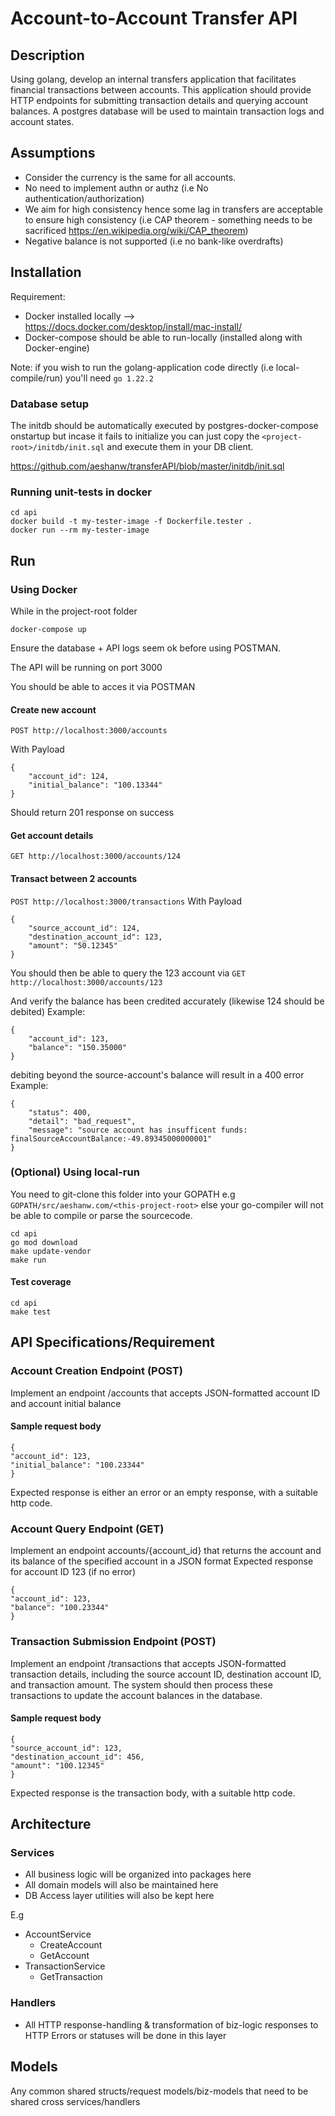 # Account-to-Account Transfer API

## Description

Using golang, develop an internal transfers application that facilitates financial transactions between accounts. This application should provide HTTP endpoints for submitting
transaction details and querying account balances.
A postgres database will be used to maintain transaction logs and account states.

## Assumptions

- Consider the currency is the same for all accounts.
- No need to implement authn or authz (i.e No authentication/authorization)
- We aim for high consistency hence some lag in transfers are acceptable to ensure high consistency (i.e CAP theorem - something needs to be sacrificed https://en.wikipedia.org/wiki/CAP_theorem)
- Negative balance is not supported (i.e no bank-like overdrafts)

## Installation

Requirement:
- Docker installed locally --> https://docs.docker.com/desktop/install/mac-install/
- Docker-compose should be able to run-locally (installed along with Docker-engine)

Note: if you wish to run the golang-application code directly (i.e local-compile/run) you'll need `go 1.22.2`

### Database setup
The initdb should be automatically executed by postgres-docker-compose onstartup but incase it fails to initialize you can just copy the `<project-root>/initdb/init.sql` and execute them in your DB client.

https://github.com/aeshanw/transferAPI/blob/master/initdb/init.sql

### Running unit-tests in docker
```
cd api
docker build -t my-tester-image -f Dockerfile.tester .
docker run --rm my-tester-image
```

## Run
### Using Docker
While in the project-root folder
```
docker-compose up
```
Ensure the database + API logs seem ok before using POSTMAN.

The API will be running on port 3000

You should be able to acces it via POSTMAN

#### Create new account

`POST http://localhost:3000/accounts`

With Payload
```
{
    "account_id": 124,
    "initial_balance": "100.13344"
}
```

Should return 201 response on success

#### Get account details
`GET http://localhost:3000/accounts/124`

#### Transact between 2 accounts
`POST http://localhost:3000/transactions`
With Payload
```
{
    "source_account_id": 124,
    "destination_account_id": 123,
    "amount": "50.12345"
}
```

You should then be able to query the 123 account via
`GET http://localhost:3000/accounts/123`

And verify the balance has been credited accurately (likewise 124 should be debited)
Example:
```
{
    "account_id": 123,
    "balance": "150.35000"
}
```

debiting beyond the source-account's balance will result in a 400 error 
Example:
```
{
    "status": 400,
    "detail": "bad_request",
    "message": "source account has insufficent funds: finalSourceAccountBalance:-49.89345000000001"
}
```

### (Optional) Using local-run

You need to git-clone this folder into your GOPATH e.g `GOPATH/src/aeshanw.com/<this-project-root>` else your go-compiler will not be able to compile or parse the sourcecode.


```
cd api
go mod download
make update-vendor
make run
```

#### Test coverage
```
cd api
make test
```


## API Specifications/Requirement

### Account Creation Endpoint (POST)
Implement an endpoint /accounts that accepts JSON-formatted account ID and account initial balance
#### Sample request body
```
{
"account_id": 123,
"initial_balance": "100.23344"
}
```
Expected response is either an error or an empty response, with a suitable http code.
### Account Query Endpoint (GET)
Implement an endpoint accounts/{account_id} that returns the account and its balance of the specified account in a JSON format
Expected response for account ID 123 (if no error)
```
{
"account_id": 123,
"balance": "100.23344"
}
```
### Transaction Submission Endpoint (POST)
Implement an endpoint /transactions that accepts JSON-formatted transaction details, including the source account ID, destination account ID, and transaction amount. The
system should then process these transactions to update the account balances in the database.
#### Sample request body
```
{
"source_account_id": 123,
"destination_account_id": 456,
"amount": "100.12345"
}
```
Expected response is the transaction body, with a suitable http code.

## Architecture

### Services

- All business logic will be organized into packages here
- All domain models will also be maintained here
- DB Access layer utilities will also be kept here

E.g
- AccountService
    - CreateAccount
    - GetAccount
- TransactionService
    - GetTransaction

### Handlers

- All HTTP response-handling & transformation of biz-logic responses to HTTP Errors or statuses will be done in this layer

## Models
Any common shared structs/request models/biz-models that need to be shared cross services/handlers
